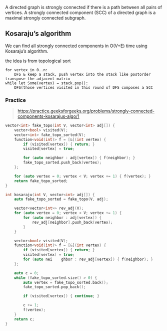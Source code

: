A directed graph is strongly connected if there is a path between all pairs of vertices. A strongly connected component (SCC) of a directed graph is a maximal strongly connected subgraph.

## Kosaraju’s algorithm

We can find all strongly connected components in O(V+E) time using Kosaraju’s algorithm.

the idea is from topological sort

```
for vertex in 0..n: 
    DFS & keep a stack, push vertex into the stack like postorder
transpose the adjacent matrix
while let Some(vertex) = stack.pop():
    DFS(those vertices visited in this round of DFS composes a SCC
```

### Practice 

> https://practice.geeksforgeeks.org/problems/strongly-connected-components-kosarajus-algo/1

```c++
vector<int> fake_topo(int V, vector<int> adj[]) {
    vector<bool> visited(V);
    vector<int> fake_topo_sorted(V);
    function<void(int)> f = [&](int vertex) {
        if (visited[vertex]) { return; }
        visited[vertex] = true;

        for (auto neighbor : adj[vertex]) { f(neighbor); }
        fake_topo_sorted.push_back(vertex);
    };

    for (auto vertex = 0; vertex < V; vertex += 1) { f(vertex); }
    return fake_topo_sorted;
}

int kosaraju(int V, vector<int> adj[]) {
    auto fake_topo_sorted = fake_topo(V, adj);

    vector<vector<int>> rev_adj(V);
    for (auto vertex = 0; vertex < V; vertex += 1) {
        for (auto neighbor : adj[vertex]) {
            rev_adj[neighbor].push_back(vertex);
        }
    }

    vector<bool> visited(V);
    function<void(int)> f = [&](int vertex) {
        if (visited[vertex]) { return; }
        visited[vertex] = true;
        for (auto nei    ghbor : rev_adj[vertex]) { f(neighbor); }
    };

    auto c = 0;
    while (fake_topo_sorted.size() > 0) {  
        auto vertex = fake_topo_sorted.back();
        fake_topo_sorted.pop_back();

        if (visited[vertex]) { continue; }

        c += 1;
        f(vertex);
    }
    return c;
}
```